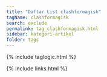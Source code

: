 ```yaml
---
title: "Daftar List clashformagisk"
tagName: clashformagisk
search: exclude
permalink: tag_clashformagisk.html
sidebar: kategori-artikel
folder: tags
---
```

{% include taglogic.html %}

{% include links.html %}
